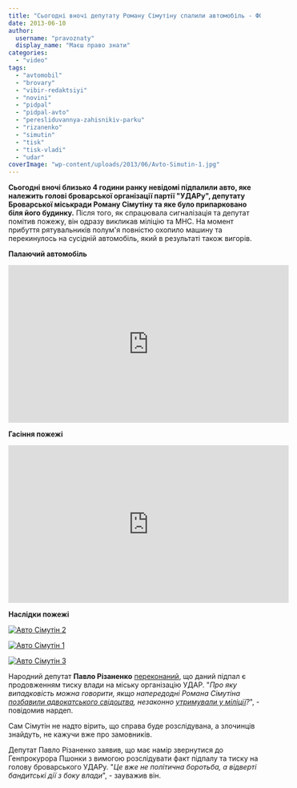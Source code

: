 ```yaml
---
title: "Сьогодні вночі депутату Роману Сімутіну спалили автомобіль - ФОТО, ВІДЕО"
date: 2013-06-10
author: 
  username: "pravoznaty"
  display_name: "Маєш право знати"
categories: 
  - "video"
tags: 
  - "avtomobil"
  - "brovary"
  - "vibir-redaktsiyi"
  - "novini"
  - "pidpal"
  - "pidpal-avto"
  - "peresliduvannya-zahisnikiv-parku"
  - "rizanenko"
  - "simutin"
  - "tisk"
  - "tisk-vladi"
  - "udar"
coverImage: "wp-content/uploads/2013/06/Avto-Simutin-1.jpg"
---
```


**Сьогодні вночі близько 4 години ранку невідомі підпалили авто, яке належить голові броварської організації партії "УДАРу", депутату Броварської міськради Роману Сімутіну та яке було припарковано біля його будинку.** Після того, як спрацювала сигналізація та депутат помітив пожежу, він одразу викликав міліцію та МНС. На момент прибуття рятувальників полум'я повністю охопило машину та перекинулось на сусідній автомобіль, який в результаті також вигорів.

**Палаючий автомобіль**

<iframe src="https://www.youtube.com/embed/nV-vdVQPAOc" width="560" height="315" frameborder="0" allowfullscreen="allowfullscreen"></iframe>

**Гасіння пожежі**

<iframe src="https://www.youtube.com/embed/zfGmQ1L0h-4" width="560" height="315" frameborder="0" allowfullscreen="allowfullscreen"></iframe>

**Наслідки пожежі**

[![Авто Сімутін 2](https://mpz.brovary.org/wp-content/uploads/2013/06/Avto-Simutin-2.jpg)](https://mpz.brovary.org/wp-content/uploads/2013/06/Avto-Simutin-2.jpg)

[![Авто Сімутін 1](https://mpz.brovary.org/wp-content/uploads/2013/06/Avto-Simutin-1.jpg)](https://mpz.brovary.org/wp-content/uploads/2013/06/Avto-Simutin-1.jpg)

[![Авто Сімутін 3](https://mpz.brovary.org/wp-content/uploads/2013/06/Avto-Simutin-3.jpg)](https://mpz.brovary.org/wp-content/uploads/2013/06/Avto-Simutin-3.jpg)

Народний депутат **Павло Різаненко** [переконаний](http://www.pravda.com.ua/news/2013/06/10/6991837/), що даний підпал є продовженням тиску влади на міську організацію УДАР. "_Про яку випадковість можна говорити, якщо напередодні Романа Сімутіна [позбавили адвокатського свідоцтва](https://mpz.brovary.org/deputata-simutina-oshtrafuvali-za-nepokoru-militsiyi-ta-pozbavili-advokatskogo-posvidchennya/), незаконно [утримували у міліції](https://mpz.brovary.org/deputat-simutin-obitsyaye-prityagti-militsioneriv-do-vidpovidalnosti-za-svoye-nezakonne-zatrimannya-sogodni/)?_", - повідомив нардеп.

Сам Сімутін не надто вірить, що справа буде розслідувана, а злочинців знайдуть, не кажучи вже про замовників.

Депутат Павло Різаненко заявив, що має намір звернутися до Генпрокурора Пшонки з вимогою розслідувати факт підпалу та тиску на голову броварського УДАРу. "_Це вже не політична боротьба, а відверті бандитські дії з боку влади_", - зауважив він.
